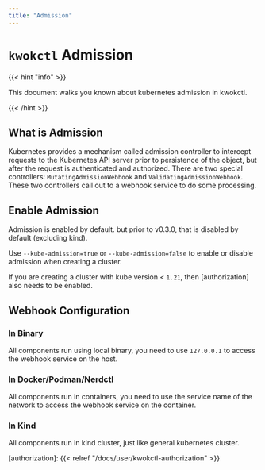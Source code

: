 ```yaml
---
title: "Admission"
---
```


# `kwokctl` Admission

{{< hint "info" >}}

This document walks you known about kubernetes admission in kwokctl.

{{< /hint >}}

## What is Admission

Kubernetes provides a mechanism called admission controller to intercept requests to the Kubernetes API server prior to persistence of the object, but after the request is authenticated and authorized.
There are two special controllers: `MutatingAdmissionWebhook` and `ValidatingAdmissionWebhook`.
These two controllers call out to a webhook service to do some processing.

## Enable Admission

Admission is enabled by default. but prior to v0.3.0, that is disabled by default (excluding kind).

Use `--kube-admission=true` or `--kube-admission=false` to enable or disable admission when creating a cluster.

If you are creating a cluster with kube version < `1.21`, then [authorization] also needs to be enabled.

## Webhook Configuration

### In Binary

All components run using local binary, you need to use `127.0.0.1` to access the webhook service on the host.

### In Docker/Podman/Nerdctl

All components run in containers, you need to use the service name of the network to access the webhook service on the container.

### In Kind

All components run in kind cluster, just like general kubernetes cluster.

[authorization]: {{< relref "/docs/user/kwokctl-authorization" >}}
